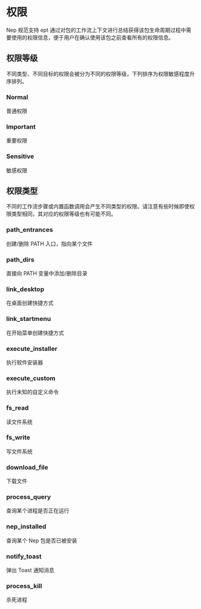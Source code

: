 # 权限

[//]: # (This file is automatically generated by script, do not modify it.)
 
Nep 规范支持 ept 通过对包的工作流上下文进行总结获得该包生命周期过程中需要使用的权限信息，便于用户在确认使用该包之前查看所有的权限信息。 
## 权限等级
不同类型、不同目标的权限会被分为不同的权限等级，下列排序为权限敏感程度升序排列。
### Normal
普通权限
### Important
重要权限
### Sensitive
敏感权限

## 权限类型
不同的工作流步骤或内置函数调用会产生不同类型的权限。请注意有些时候即使权限类型相同，其对应的权限等级也有可能不同。
### path_entrances
创建/删除 PATH 入口，指向某个文件
### path_dirs
直接向 PATH 变量中添加/删除目录
### link_desktop
在桌面创建快捷方式
### link_startmenu
在开始菜单创建快捷方式
### execute_installer
执行软件安装器
### execute_custom
执行未知的自定义命令
### fs_read
读文件系统
### fs_write
写文件系统
### download_file
下载文件
### process_query
查询某个进程是否正在运行
### nep_installed
查询某个 Nep 包是否已被安装
### notify_toast
弹出 Toast 通知消息
### process_kill
杀死进程